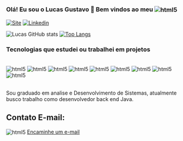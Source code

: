 ### Olá! Eu sou o Lucas Gustavo 👋  Bem vindos ao meu <img align="center" alt = "html5" src="https://img.shields.io/badge/GitHub-100000?style=for-the-badge&logo=github&logoColor=white" />


[![Site](https://img.shields.io/website-up-down-green-red/http/monip.org.svg)](https://lucasgustavo12.github.io/Portifolio/)
[![Linkedin](https://img.shields.io/badge/LinkedIn-0077B5?style=for-the-badge&logo=linkedin&logoColor=white)](https://www.linkedin.com/in/lucas-gustavo-ribeiro-rodrigues-560b68159/)

![Lucas GitHub stats](https://github-readme-stats.vercel.app/api?username=LucasGustavo12&theme=nightowl&show_icons=true)
[![Top Langs](https://github-readme-stats.vercel.app/api/top-langs/?username=LucasGustavo12&layout=compact)](https://github.com/anuraghazra/github-readme-stats)

### Tecnologias que estudei ou trabalhei em projetos

<div style="display: inline_block"><br/>
<img align="center" alt = "html5" src="https://img.shields.io/badge/Java-ED8B00?style=for-the-badge&logo=java&logoColor=white" />
<img align="center" alt = "html5" src="https://img.shields.io/badge/MySQL-00000F?style=for-the-badge&logo=mysql&logoColor=white" />
<img align="center" alt = "html5" src="https://img.shields.io/badge/PHP-777BB4?style=for-the-badge&logo=php&logoColor=white" />
<img align="center" alt = "html5" src="https://img.shields.io/badge/C-00599C?style=for-the-badge&logo=c&logoColor=white" />
<img align="center" alt = "html5" src="https://img.shields.io/badge/React_Native-20232A?style=for-the-badge&logo=react&logoColor=61DAFB" />
<img align="center" alt = "html5" src="https://img.shields.io/badge/Python-3776AB?style=for-the-badge&logo=python&logoColor=white" />
  <img align="center" alt = "html5" src="https://img.shields.io/badge/HTML-239120?style=for-the-badge&logo=html5&logoColor=white" />
  <img align="center" alt = "html5" src="https://img.shields.io/badge/CSS3-1572B6?style=for-the-badge&logo=css3&logoColor=white" />
  <img align="center" alt = "html5" src="https://img.shields.io/badge/JavaScript-F7DF1E?style=for-the-badge&logo=javascript&logoColor=black" />
</div>
<br>

Sou graduado em analise e Desenvolvimento de Sistemas, atualmente busco trabalho como desenvolvedor back end Java.

## Contato E-mail: 
<img align="center" alt = "html5" src="https://img.shields.io/badge/Gmail-D14836?style=for-the-badge&logo=gmail&logoColor=white" />
<a href="mailto: lucaspgam@gmail.com">
Encaminhe um e-mail </a>
